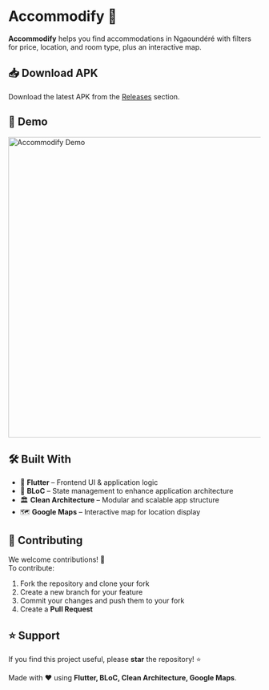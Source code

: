 # Accommodify 🏡  

**Accommodify** helps you find accommodations in Ngaoundéré with filters for price, location, and room type, plus an interactive map.

## 📥 Download APK  
Download the latest APK from the [Releases](https://github.com/yourusername/accommodify/releases) section.

## 🎥 Demo  
<img src="/assets/images/demo.gif" alt="Accommodify Demo" width="600px">

## 🛠️ Built With  
- 🎯 **Flutter** – Frontend UI & application logic  
- 🔄 **BLoC** – State management to enhance application architecture  
- 🏛️ **Clean Architecture** – Modular and scalable app structure  
- 🗺️ **Google Maps** – Interactive map for location display  

## 🤝 Contributing  
We welcome contributions! 🚀  
To contribute:  
1. Fork the repository and clone your fork  
2. Create a new branch for your feature  
3. Commit your changes and push them to your fork  
4. Create a **Pull Request**  

## ⭐ Support  
If you find this project useful, please **star** the repository! ⭐  

Made with ❤️ using **Flutter, BLoC, Clean Architecture, Google Maps**.  
